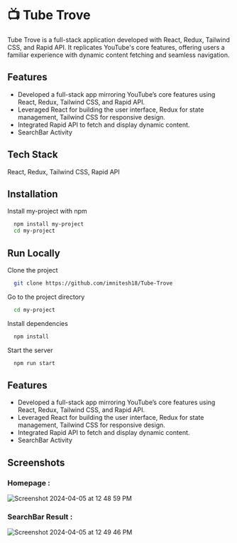 # 📺 Tube Trove
Tube Trove is a full-stack application developed with React, Redux, Tailwind CSS, and Rapid API. It replicates YouTube's core features, offering users a familiar experience with dynamic content fetching and seamless navigation.


## Features

- Developed a full-stack app mirroring YouTube’s core features using React, Redux, Tailwind CSS, and Rapid API.
- Leveraged React for building the user interface, Redux for state management, Tailwind CSS for responsive design.
- Integrated Rapid API to fetch and display dynamic content.
- SearchBar Activity 



## Tech Stack

React, Redux, Tailwind CSS, Rapid API 
## Installation

Install my-project with npm

```bash
  npm install my-project
  cd my-project
```
    

## Run Locally

Clone the project

```bash
  git clone https://github.com/imnitesh18/Tube-Trove
```

Go to the project directory

```bash
  cd my-project
```

Install dependencies

```bash
  npm install
```

Start the server

```bash
  npm run start
```

## Features

- Developed a full-stack app mirroring YouTube’s core features using React, Redux, Tailwind CSS, and Rapid API.
- Leveraged React for building the user interface, Redux for state management, Tailwind CSS for responsive design.
- Integrated Rapid API to fetch and display dynamic content.
- SearchBar Activity 
## Screenshots

### Homepage :
![Screenshot 2024-04-05 at 12 48 59 PM](https://github.com/imnitesh18/Tube-Trove/assets/71972708/cf981fbe-2c5b-4d9f-9523-3feb63d9c511)

### SearchBar Result :

![Screenshot 2024-04-05 at 12 49 46 PM](https://github.com/imnitesh18/Tube-Trove/assets/71972708/9140dbbf-18c8-4c82-b055-a3d6b6287424)







